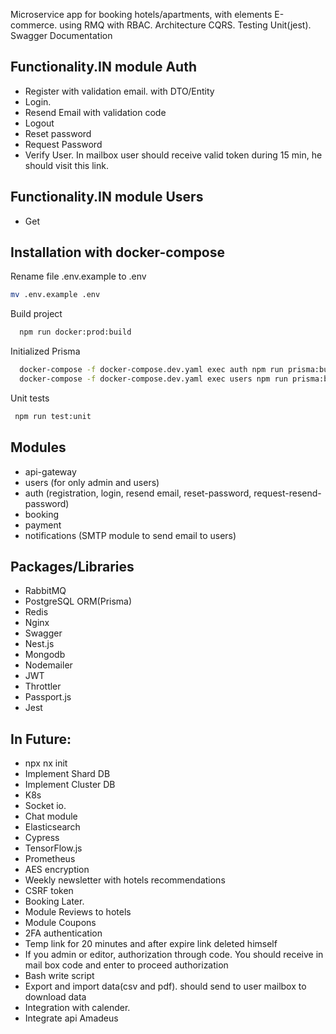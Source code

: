 Microservice app for booking hotels/apartments, with elements E-commerce. using RMQ with RBAC.
Architecture CQRS.
Testing Unit(jest).
Swagger  Documentation



## Functionality.IN module Auth 
- Register with validation email. with DTO/Entity
- Login.
- Resend Email with validation code
- Logout
- Reset password
- Request Password
- Verify User. In mailbox user should receive valid token during 15 min, he should visit this link.


## Functionality.IN module Users

- Get



## Installation with docker-compose

Rename file .env.example to .env 

```bash
mv .env.example .env
```

Build project


```bash
  npm run docker:prod:build
```


Initialized Prisma 


```bash
  docker-compose -f docker-compose.dev.yaml exec auth npm run prisma:build
  docker-compose -f docker-compose.dev.yaml exec users npm run prisma:build
```

Unit tests

```bash
 npm run test:unit

```


## Modules
- api-gateway
- users (for only admin and users)
- auth (registration, login, resend email, reset-password, request-resend-password)
- booking 
- payment 
- notifications (SMTP module to send email to users)


## Packages/Libraries
- RabbitMQ
- PostgreSQL ORM(Prisma) 
- Redis
- Nginx
- Swagger
- Nest.js
- Mongodb
- Nodemailer
- JWT
- Throttler
- Passport.js
- Jest


## In Future: 
- npx nx init
- Implement Shard DB
- Implement Cluster DB
- K8s
- Socket io.
- Chat module
- Elasticsearch 
- Cypress
- TensorFlow.js
- Prometheus
- AES encryption 
- Weekly newsletter with hotels recommendations
- CSRF token 
- Booking Later.
- Module Reviews to hotels 
- Module Coupons
- 2FA authentication
- Temp link for 20 minutes and after expire link deleted himself
- If you admin or editor, authorization through code. You should receive in mail box code and enter to proceed authorization
- Bash write script
- Export and import data(csv and pdf). should send to user mailbox to download data
- Integration with calender.
- Integrate api Amadeus